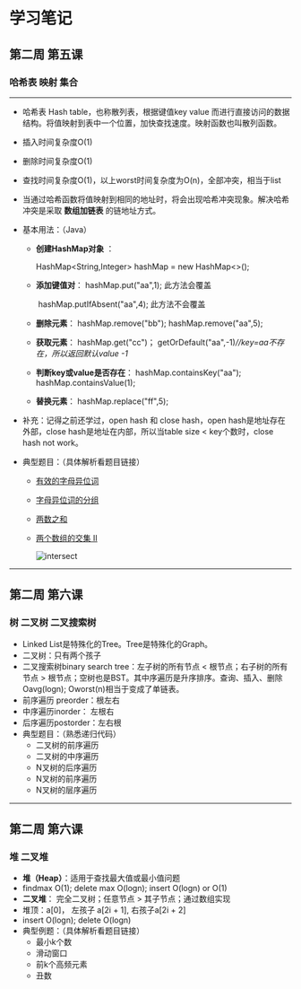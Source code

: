 # 学习笔记

##  第二周 第五课 

###  哈希表 映射 集合

----------------------------------------------------------------------------

* 哈希表 Hash table，也称散列表，根据键值key value 而进行直接访问的数据结构。将值映射到表中一个位置，加快查找速度。映射函数也叫散列函数。

* 插入时间复杂度O(1)

* 删除时间复杂度O(1)

* 查找时间复杂度O(1)，以上worst时间复杂度为O(n)，全部冲突，相当于list

* 当通过哈希函数将值映射到相同的地址时，将会出现哈希冲突现象。解决哈希冲突是采取 **数组加链表** 的链地址方式。

* 基本用法：（Java）

  * **创建HashMap对象** ：

    HashMap<String,Integer> hashMap = new HashMap<>();

  * **添加键值对**：  hashMap.put("aa",1); 此方法会覆盖

    ​                         hashMap.putIfAbsent("aa",4); 此方法不会覆盖

  * **删除元素**： hashMap.remove("bb"); hashMap.remove("aa",5);

  * **获取元素**： hashMap.get("cc")； getOrDefault("aa",-1)*//key=aa不存在，所以返回默认value -1*

  * **判断key或value是否存在**： hashMap.containsKey("aa");  hashMap.containsValue(1);

  * **替换元素**： hashMap.replace("ff",5);                        

* 补充：记得之前还学过，open hash 和 close hash，open hash是地址存在外部，close hash是地址在内部，所以当table size < key个数时，close hash not work。

* 典型题目：（具体解析看题目链接）

  * [有效的字母异位词](https://github.com/yyr0717/algorithm008-class01/blob/master/Week_02/242_leetcode_valid-anagram.java)

  * [字母异位词的分组](https://github.com/yyr0717/algorithm008-class01/blob/master/Week_02/049_leetcode_group-anagrams.java)

  * [两数之和](https://github.com/yyr0717/algorithm008-class01/blob/master/Week_02/001_leetcode_two-sum.java)

  * [两个数组的交集 II](https://github.com/yyr0717/algorithm008-class01/blob/master/Week_02/350_leetcode_intersection-of-two-arrays-ii.java)

    ![intersect](/Users/yuyiran/Desktop/algorithm008-class01/Week_02/intersect.png)

----------

##  第二周 第六课

###   树 二叉树 二叉搜索树

* Linked List是特殊化的Tree。Tree是特殊化的Graph。
* 二叉树：只有两个孩子
* 二叉搜索树binary search tree：左子树的所有节点 < 根节点；右子树的所有节点 > 根节点；空树也是BST。其中序遍历是升序排序。查询、插入、删除Oavg(logn); Oworst(n)相当于变成了单链表。
* 前序遍历 preorder：根左右
* 中序遍历inorder： 左根右
* 后序遍历postorder：左右根
* 典型题目：（熟悉递归代码）
  * 二叉树的前序遍历
  * 二叉树的中序遍历
  * N叉树的后序遍历
  * N叉树的前序遍历
  * N叉树的层序遍历



---------

##  第二周 第六课

### 堆 二叉堆 

* **堆（Heap）**：适用于查找最大值或最小值问题
* findmax O(1); delete max O(logn); insert O(logn) or O(1)
* **二叉堆**： 完全二叉树；任意节点 > 其子节点；通过数组实现
* 堆顶：a[0]， 左孩子 a[2i + 1], 右孩子a[2i + 2]
* insert O(logn); delete O(logn)
* 典型例题：（具体解析看题目链接）
  * 最小k个数
  * 滑动窗口
  * 前k个高频元素
  * 丑数

